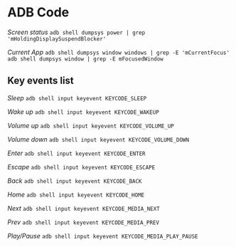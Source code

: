 # ADB Code


*Screen status*
`adb shell dumpsys power | grep 'mHoldingDisplaySuspendBlocker'`

*Current App*
`adb shell dumpsys window windows | grep -E 'mCurrentFocus'`
`adb shell dumpsys window | grep -E mFocusedWindow`


## Key events list

*Sleep*
`adb shell input keyevent KEYCODE_SLEEP`

*Wake up*
`adb shell input keyevent KEYCODE_WAKEUP`

*Volume up*
`adb shell input keyevent KEYCODE_VOLUME_UP`

*Volume down*
`adb shell input keyevent KEYCODE_VOLUME_DOWN`

*Enter*
`adb shell input keyevent KEYCODE_ENTER`

*Escape*
`adb shell input keyevent KEYCODE_ESCAPE`

*Back*
`adb shell input keyevent KEYCODE_BACK`

*Home*
`adb shell input keyevent KEYCODE_HOME`

*Next*
`adb shell input keyevent KEYCODE_MEDIA_NEXT`

*Prev*
`adb shell input keyevent KEYCODE_MEDIA_PREV`

*Play/Pause*
`adb shell input keyevent KEYCODE_MEDIA_PLAY_PAUSE`